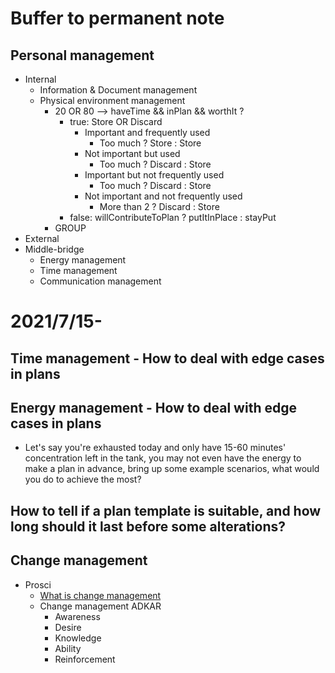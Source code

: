 # Buffer to permanent note
## Personal management
- Internal
  - Information & Document management
  - Physical environment management
    - 20 OR 80 --> haveTime && inPlan && worthIt ?
      - true: Store OR Discard
        - Important and frequently used
          - Too much ? Store : Store
        - Not important but used
          - Too much ? Discard : Store
        - Important but not frequently used
          - Too much ? Discard : Store
        - Not important and not frequently used
          - More than 2 ? Discard : Store
      - false: willContributeToPlan ? putItInPlace : stayPut
    - GROUP
- External
- Middle-bridge
  - Energy management
  - Time management
  - Communication management
# 2021/7/15-
## Time management - How to deal with edge cases in plans

## Energy management - How to deal with edge cases in plans
- Let's say you're exhausted today and only have 15-60 minutes' concentration left in the tank, you may not even have the energy to make a plan in advance, bring up some example scenarios, what would you do to achieve the most?


## How to tell if a plan template is suitable, and how long should it last before some alterations?


## Change management
- Prosci
  - [What is change management](https://www.prosci.com/resources/articles/what-is-change-management)
  - Change management ADKAR
    - Awareness
    - Desire
    - Knowledge
    - Ability
    - Reinforcement